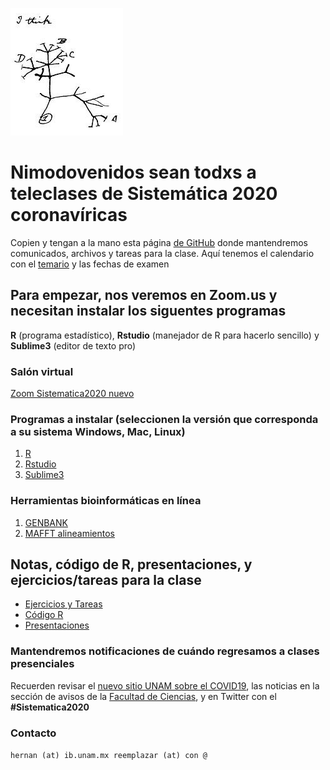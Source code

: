 ![TreeThinking](DarwinIthink.jpg)
# Nimodovenidos sean todxs a teleclases de Sistemática 2020 coronavíricas

Copien y tengan a la mano esta página [de GitHub](https://hernanvm.github.io/Sistematica2020/) donde mantendremos comunicados, archivos y tareas para la clase. Aquí tenemos el calendario con el [temario](http://www.fciencias.unam.mx/docencia/horarios/presentacion/310487) y las fechas de examen 


## Para empezar, nos veremos en Zoom.us y necesitan instalar los siguentes programas

**R** (programa estadístico), **Rstudio** (manejador de R para hacerlo sencillo) y **Sublime3** (editor de texto pro)


### Salón virtual
[Zoom Sistematica2020 nuevo](https://us04web.zoom.us/j/944182947)

### Programas a instalar (seleccionen la versión que corresponda a su sistema Windows, Mac, Linux)

1. [R](https://cran.r-project.org/)
2. [Rstudio](https://rstudio.com/products/rstudio/download/#download) 
3. [Sublime3](https://www.sublimetext.com/3)

### Herramientas bioinformáticas en línea

1. [GENBANK](https://www.ncbi.nlm.nih.gov/genbank/)
2. [MAFFT alineamientos](https://www.ebi.ac.uk/Tools/msa/mafft/) 


## Notas, código de R, presentaciones, y ejercicios/tareas para la clase
- [Ejercicios y Tareas](https://github.com/HernanVM/Sistematica2020/tree/R/Ejercicios)
- [Código R](https://github.com/HernanVM/Sistematica2020/blob/R/Rcode/)
- [Presentaciones](https://github.com/HernanVM/Sistematica2020/tree/R/Presentaciones)





### Mantendremos notificaciones de cuándo regresamos a clases presenciales

Recuerden revisar el [nuevo sitio UNAM sobre el COVID19](https://covid19comisionunam.unamglobal.com), las noticias en la sección de avisos de la [Facultad de Ciencias](http://www.fciencias.unam.mx/comunicacion/noticias), y en Twitter con el **#Sistematica2020**

### Contacto
```hernan (at) ib.unam.mx reemplazar (at) con @```

